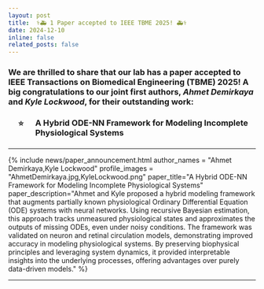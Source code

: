 ```yaml
---
layout: post
title:  ⚕️🚑 1 Paper accepted to IEEE TBME 2025! 🚑⚕️
date: 2024-12-10
inline: false
related_posts: false
---
```


<h3> We are thrilled to share that our lab has a paper accepted to IEEE Transactions on Biomedical Engineering (TBME) 2025! A big congratulations to our joint first authors, <em>Ahmet Demirkaya</em> and <em>Kyle Lockwood</em>, for their outstanding work: 
<br>
<ul style="list-style-type: none; padding-left: 20px;">
    <li style="position: relative; padding-left: 35px;">
        <span style="position: absolute; left: 0; top: 0;">⭐</span>
        <h4><strong>A Hybrid ODE-NN Framework for Modeling Incomplete Physiological Systems</strong></h4>
    </li>
</ul>

</h3>

---

{% include news/paper_announcement.html 
    author_names = "Ahmet Demirkaya,Kyle Lockwood" 
    profile_images = "AhmetDemirkaya.jpg,KyleLockwood.png" 
    paper_title="A Hybrid ODE-NN Framework for Modeling Incomplete Physiological Systems" 
    paper_description="Ahmet and Kyle proposed a hybrid modeling framework that augments partially known physiological Ordinary Differential Equation (ODE) systems with neural networks. Using recursive Bayesian estimation, this approach tracks unmeasured physiological states and approximates the outputs of missing ODEs, even under noisy conditions. The framework was validated on neuron and retinal circulation models, demonstrating improved accuracy in modeling physiological systems. By preserving biophysical principles and leveraging system dynamics, it provided interpretable insights into the underlying processes, offering advantages over purely data-driven models."
%}

---
